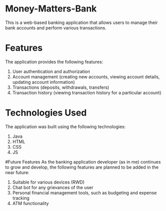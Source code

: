 # Money-Matters-Bank
This is a web-based banking application that allows users to manage their bank accounts and perform various transactions.

# Features
The application provides the following features:

1. User authentication and authorization
2. Account management (creating new accounts, viewing account details, updating account information)
3. Transactions (deposits, withdrawals, transfers)
4. Transaction history (viewing transaction history for a particular account)

# Technologies Used
The application was built using the following technologies:

1. Java
2. HTML
3. CSS
4. JS

#Future Features
As the banking application developer (as in me) continues to grow and develop, the following features are planned to be added in the near future:

1. Suitable for various devices (RWD)
2. Chat bot for any grievances of the user
3. Personal financial management tools, such as budgeting and expense tracking
4. ATM functionality

